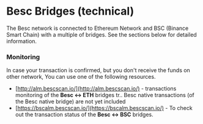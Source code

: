 # Besc Bridges \(technical\)

The Besc network is connected to Ethereum Network and BSC \(Binance Smart Chain\) with a multiple of bridges. See the sections below for detailed information.

### Monitoring

In case your transaction is confirmed, but you don't receive the funds on other network, You can use one of the following resources.

* [http://alm.bescscan.io/](http://alm.bescscan.io/) - transactions monitoring of the **Besc &lt;-&gt; ETH** bridges tr.. Besc native transactions \(of the Besc native bridge\) are not yet included
* [https://bscalm.bescscan.io/](https://bscalm.bescscan.io/) - To check out the transaction status of the **Besc &lt;-&gt; BSC** bridges.

